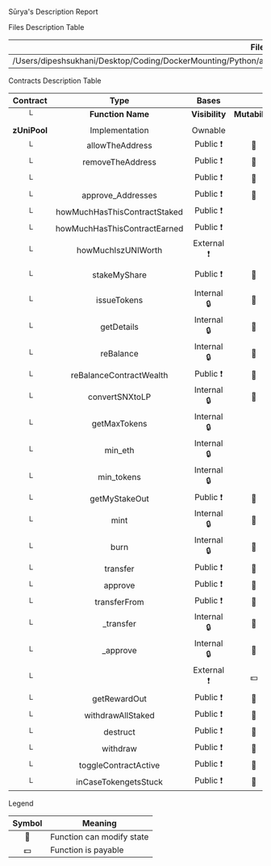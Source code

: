 Sūrya's Description Report

 Files Description Table


|  File Name  |  SHA-1 Hash  |
|-------------|--------------|
| /Users/dipeshsukhani/Desktop/Coding/DockerMounting/Python/allFolders/docker_nodes_sc_v2/sc_dev/Unipool/contracts/zUniPool.sol | 9cc3d0865ce06e2116173e90340ef6f3e8f3ceef |


 Contracts Description Table


|  Contract  |         Type        |       Bases      |                  |                 |
|:----------:|:-------------------:|:----------------:|:----------------:|:---------------:|
|     └      |  **Function Name**  |  **Visibility**  |  **Mutability**  |  **Modifiers**  |
||||||
| **zUniPool** | Implementation | Ownable |||
| └ | allowTheAddress | Public ❗️ | 🛑  | onlyOwner |
| └ | removeTheAddress | Public ❗️ | 🛑  | onlyOwner |
| └ | <Constructor> | Public ❗️ | 🛑  |NO❗️ |
| └ | approve_Addresses | Public ❗️ | 🛑  |NO❗️ |
| └ | howMuchHasThisContractStaked | Public ❗️ |   |NO❗️ |
| └ | howMuchHasThisContractEarned | Public ❗️ |   |NO❗️ |
| └ | howMuchIszUNIWorth | External ❗️ |   |NO❗️ |
| └ | stakeMyShare | Public ❗️ | 🛑  | allowedToStake stopInEmergency |
| └ | issueTokens | Internal 🔒 | 🛑  | |
| └ | getDetails | Internal 🔒 | 🛑  | |
| └ | reBalance | Internal 🔒 | 🛑  | |
| └ | reBalanceContractWealth | Public ❗️ | 🛑  |NO❗️ |
| └ | convertSNXtoLP | Internal 🔒 | 🛑  | |
| └ | getMaxTokens | Internal 🔒 |   | |
| └ | min_eth | Internal 🔒 |   | |
| └ | min_tokens | Internal 🔒 |   | |
| └ | getMyStakeOut | Public ❗️ | 🛑  | stopInEmergency |
| └ | mint | Internal 🔒 | 🛑  | |
| └ | burn | Internal 🔒 | 🛑  | |
| └ | transfer | Public ❗️ | 🛑  |NO❗️ |
| └ | approve | Public ❗️ | 🛑  |NO❗️ |
| └ | transferFrom | Public ❗️ | 🛑  |NO❗️ |
| └ | _transfer | Internal 🔒 | 🛑  | |
| └ | _approve | Internal 🔒 | 🛑  | |
| └ | <Fallback> | External ❗️ |  💵 |NO❗️ |
| └ | getRewardOut | Public ❗️ | 🛑  | onlyOwner |
| └ | withdrawAllStaked | Public ❗️ | 🛑  | onlyOwner |
| └ | destruct | Public ❗️ | 🛑  | onlyOwner |
| └ | withdraw | Public ❗️ | 🛑  | onlyOwner |
| └ | toggleContractActive | Public ❗️ | 🛑  | onlyOwner |
| └ | inCaseTokengetsStuck | Public ❗️ | 🛑  | onlyOwner |


 Legend

|  Symbol  |  Meaning  |
|:--------:|-----------|
|    🛑    | Function can modify state |
|    💵    | Function is payable |
